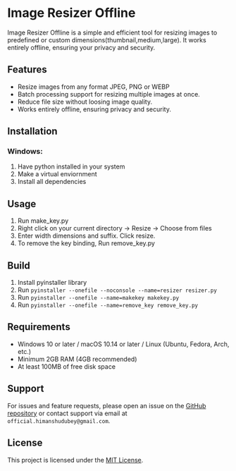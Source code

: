 # Image Resizer Offline

Image Resizer Offline is a simple and efficient tool for resizing images to predefined or custom dimensions(thumbnail,medium,large). It works entirely offline, ensuring your privacy and security.

## Features
- Resize images from any format JPEG, PNG or WEBP
- Batch processing support for resizing multiple images at once.
- Reduce file size without loosing image quality.
- Works entirely offline, ensuring privacy and security.

## Installation

### Windows:
1. Have python installed in your system
2. Make a virtual enviornment
3. Install all dependencies


## Usage
1. Run make_key.py
2. Right click on your current directory -> Resize -> Choose from files
3. Enter width dimensions and suffix. Click resize.
4. To remove the key binding, Run remove_key.py

## Build
1. Install pyinstaller library
2. Run ```pyinstaller --onefile --noconsole --name=resizer resizer.py```
3. Run ```pyinstaller --onefile --name=makekey makekey.py```
4. Run ```pyinstaller --onefile --name=remove_key remove_key.py```

## Requirements
- Windows 10 or later / macOS 10.14 or later / Linux (Ubuntu, Fedora, Arch, etc.)
- Minimum 2GB RAM (4GB recommended)
- At least 100MB of free disk space

## Support
For issues and feature requests, please open an issue on the [GitHub repository](#) or contact support via email at `official.himanshudubey@gmail.com`.

## License
This project is licensed under the [MIT License](LICENSE).

